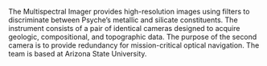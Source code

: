 The Multispectral Imager provides high-resolution images using filters to discriminate between Psyche’s metallic and silicate constituents. The instrument consists of a pair of identical cameras designed to acquire geologic, compositional, and topographic data. The purpose of the second camera is to provide redundancy for mission-critical optical navigation. The team is based at Arizona State University.